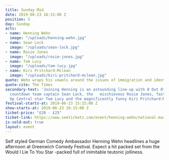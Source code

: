 ```yaml
---
title: Sunday Mid
date: 2019-06-23 16:15:00 Z
position: 5
day: Sunday
acts:
- name: Henning Wehn
  image: "/uploads/henning-wehn.jpg"
- name: Sean Lock
  image: "/uploads/sean-lock.jpg"
- name: Rosie Jones
  image: "/uploads/rosie-jones.jpg"
- name: Tom Lucy
  image: "/uploads/tom-lucy.jpg"
- name: Kiri Pritchard-Mclean
  image: "/uploads/kiri-pritchard-mclean.jpg"
quote: Wehn wraps his vowels around the issues of immigration and identity
quote-cite: The Times
secondary-text: 'Joining Henning is an astounding line-up with 8 Out Of 10 Cats does
  countdown team captain Sean Lock, the   mischievous Rosie Jones, fast-rising Stand
  Up Central star Tom Lucy and the magnificently funny Kiri Pritchard-Mclean as host. '
festival-starts-at: 2019-06-23 15:15:00 Z
show-starts-at: 2019-06-23 16:15:00 Z
ticket-price: "£20 - £25"
ticket-link: https://www.seetickets.com/event/henning-wehn/national-maritime-museum/1241757
is-sold-out: true
layout: event
---
```


Self styled German Comedy Ambassador Henning Wehn headlines a huge afternoon at Greenwich Comedy Festival. Expect a hit packed set from the Would I Lie To You Star -packed full of inimitable teutonic jolliness.